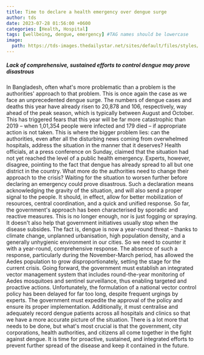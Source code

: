 ```yaml
---
title: Time to declare a health emergency over dengue surge
author: tds
date: 2023-07-28 01:56:00 +0600
categories: [Health, Hospital]
tags: [wellbeing, dengue, emergency] #TAG names should be lowercase
image:
  path: https://tds-images.thedailystar.net/sites/default/files/styles/very_big_1/public/images/2023/07/17/continued_dengue_surge_in_bangladesh.png?itok=slnRuJEb
---
```


##### Lack of comprehensive, sustained efforts to control dengue may prove disastrous
In Bangladesh, often what's more problematic than a problem is the authorities' approach to that problem. This is once again the case as we face an unprecedented dengue surge. The numbers of dengue cases and deaths this year have already risen to 20,878 and 106, respectively, way ahead of the peak season, which is typically between August and October. This has triggered fears that this year will be far more catastrophic than 2019 – when 1,01,354 people were infected and 179 died – if appropriate action is not taken.
This is where the bigger problem lies: can the authorities, even after all the disturbing news coming from overwhelmed hospitals, address the situation in the manner that it deserves? Health officials, at a press conference on Sunday, claimed that the situation had not yet reached the level of a public health emergency. Experts, however, disagree, pointing to the fact that dengue has already spread to all but one district in the country. What more do the authorities need to change their approach to the crisis? Waiting for the situation to worsen further before declaring an emergency could prove disastrous.
Such a declaration means acknowledging the gravity of the situation, and will also send a proper signal to the people. It should, in effect, allow for better mobilization of resources, central coordination, and a quick and unified response. So far, the government's approach has been characterised by sporadic and reactive measures. This is no longer enough, nor is just fogging or spraying. It doesn't also help that government initiatives usually stop when the disease subsides. The fact is, dengue is now a year-round threat – thanks to climate change, unplanned urbanisation, high population density, and a generally unhygienic environment in our cities. So we need to counter it with a year-round, comprehensive response. The absence of such a response, particularly during the November-March period, has allowed the Aedes population to grow disproportionately, setting the stage for the current crisis.
Going forward, the government must establish an integrated vector management system that includes round-the-year monitoring of Aedes mosquitoes and sentinel surveillance, thus enabling targeted and proactive actions. Unfortunately, the formulation of a national vector control policy has been delayed for far too long, despite frequent urgings by experts. The government must expedite the approval of the policy and ensure its proper implementation. Additionally, it must centralise and adequately record dengue patients across all hospitals and clinics so that we have a more accurate picture of the situation.
There is a lot more that needs to be done, but what's most crucial is that the government, city corporations, health authorities, and citizens all come together in the fight against dengue. It is time for proactive, sustained, and integrated efforts to prevent further spread of the disease and keep it contained in the future.

